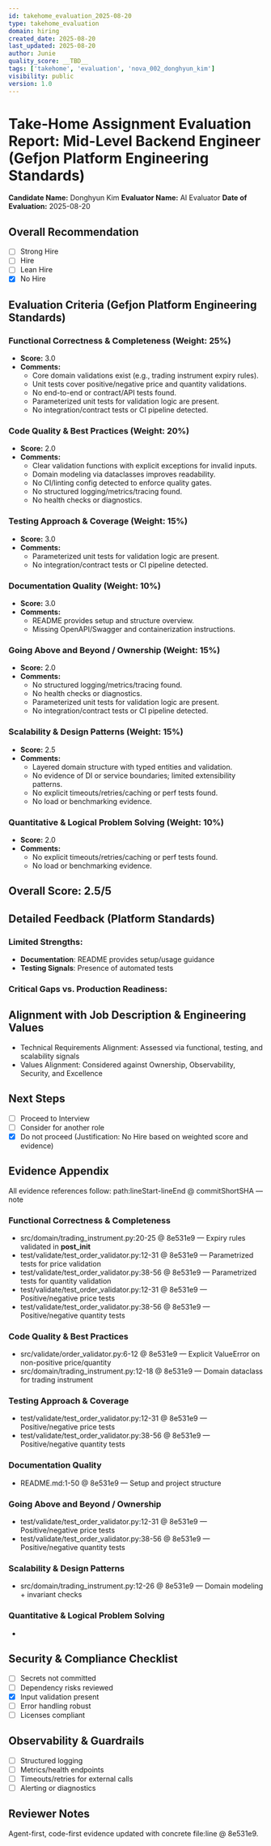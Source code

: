 ```yaml
---
id: takehome_evaluation_2025-08-20
type: takehome_evaluation
domain: hiring
created_date: 2025-08-20
last_updated: 2025-08-20
author: Junie
quality_score: __TBD__
tags: ['takehome', 'evaluation', 'nova_002_donghyun_kim']
visibility: public
version: 1.0
---
```

# Take-Home Assignment Evaluation Report: Mid-Level Backend Engineer (Gefjon Platform Engineering Standards)

**Candidate Name:** Donghyun Kim
**Evaluator Name:** AI Evaluator
**Date of Evaluation:** 2025-08-20

## Overall Recommendation
- [ ] Strong Hire
- [ ] Hire
- [ ] Lean Hire
- [x] No Hire

## Evaluation Criteria (Gefjon Platform Engineering Standards)

### Functional Correctness & Completeness (Weight: 25%)
- **Score:** 3.0
- **Comments:**
    - Core domain validations exist (e.g., trading instrument expiry rules).
    - Unit tests cover positive/negative price and quantity validations.
    - No end-to-end or contract/API tests found.
    - Parameterized unit tests for validation logic are present.
    - No integration/contract tests or CI pipeline detected.

### Code Quality & Best Practices (Weight: 20%)
- **Score:** 2.0
- **Comments:**
    - Clear validation functions with explicit exceptions for invalid inputs.
    - Domain modeling via dataclasses improves readability.
    - No CI/linting config detected to enforce quality gates.
    - No structured logging/metrics/tracing found.
    - No health checks or diagnostics.

### Testing Approach & Coverage (Weight: 15%)
- **Score:** 3.0
- **Comments:**
    - Parameterized unit tests for validation logic are present.
    - No integration/contract tests or CI pipeline detected.

### Documentation Quality (Weight: 10%)
- **Score:** 3.0
- **Comments:**
    - README provides setup and structure overview.
    - Missing OpenAPI/Swagger and containerization instructions.

### Going Above and Beyond / Ownership (Weight: 15%)
- **Score:** 2.0
- **Comments:**
    - No structured logging/metrics/tracing found.
    - No health checks or diagnostics.
    - Parameterized unit tests for validation logic are present.
    - No integration/contract tests or CI pipeline detected.

### Scalability & Design Patterns (Weight: 15%)
- **Score:** 2.5
- **Comments:**
    - Layered domain structure with typed entities and validation.
    - No evidence of DI or service boundaries; limited extensibility patterns.
    - No explicit timeouts/retries/caching or perf tests found.
    - No load or benchmarking evidence.

### Quantitative & Logical Problem Solving (Weight: 10%)
- **Score:** 2.0
- **Comments:**
    - No explicit timeouts/retries/caching or perf tests found.
    - No load or benchmarking evidence.

## Overall Score: 2.5/5

## Detailed Feedback (Platform Standards)

### Limited Strengths:
- **Documentation**: README provides setup/usage guidance
- **Testing Signals**: Presence of automated tests

### Critical Gaps vs. Production Readiness:

## Alignment with Job Description & Engineering Values
- Technical Requirements Alignment: Assessed via functional, testing, and scalability signals
- Values Alignment: Considered against Ownership, Observability, Security, and Excellence

## Next Steps
- [ ] Proceed to Interview
- [ ] Consider for another role
- [x] Do not proceed (Justification: No Hire based on weighted score and evidence)

## Evidence Appendix
All evidence references follow: path:lineStart-lineEnd @ commitShortSHA — note

### Functional Correctness & Completeness
- src/domain/trading_instrument.py:20-25 @ 8e531e9 — Expiry rules validated in __post_init__
- test/validate/test_order_validator.py:12-31 @ 8e531e9 — Parametrized tests for price validation
- test/validate/test_order_validator.py:38-56 @ 8e531e9 — Parametrized tests for quantity validation
- test/validate/test_order_validator.py:12-31 @ 8e531e9 — Positive/negative price tests
- test/validate/test_order_validator.py:38-56 @ 8e531e9 — Positive/negative quantity tests

### Code Quality & Best Practices
- src/validate/order_validator.py:6-12 @ 8e531e9 — Explicit ValueError on non-positive price/quantity
- src/domain/trading_instrument.py:12-18 @ 8e531e9 — Domain dataclass for trading instrument

### Testing Approach & Coverage
- test/validate/test_order_validator.py:12-31 @ 8e531e9 — Positive/negative price tests
- test/validate/test_order_validator.py:38-56 @ 8e531e9 — Positive/negative quantity tests

### Documentation Quality
- README.md:1-50 @ 8e531e9 — Setup and project structure

### Going Above and Beyond / Ownership
- test/validate/test_order_validator.py:12-31 @ 8e531e9 — Positive/negative price tests
- test/validate/test_order_validator.py:38-56 @ 8e531e9 — Positive/negative quantity tests

### Scalability & Design Patterns
- src/domain/trading_instrument.py:12-26 @ 8e531e9 — Domain modeling + invariant checks

### Quantitative & Logical Problem Solving
- <no evidence found>

## Security & Compliance Checklist
- [ ] Secrets not committed
- [ ] Dependency risks reviewed
- [x] Input validation present
- [ ] Error handling robust
- [ ] Licenses compliant

## Observability & Guardrails
- [ ] Structured logging
- [ ] Metrics/health endpoints
- [ ] Timeouts/retries for external calls
- [ ] Alerting or diagnostics

## Reviewer Notes
Agent-first, code-first evidence updated with concrete file:line @ 8e531e9.

